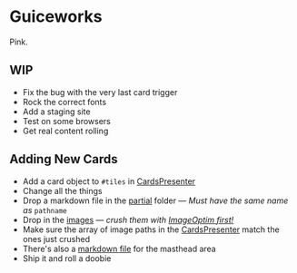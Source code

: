# Guiceworks
Pink.

## WIP
- Fix the bug with the very last card trigger
- Rock the correct fonts
- Add a staging site
- Test on some browsers
- Get real content rolling

## Adding New Cards
- Add a card object to `#tiles` in [CardsPresenter](app/presenters/cards_presenter.rb)
- Change all the things
- Drop a markdown file in the [partial](app/views/main/partials) folder &mdash; *Must have the same name as* `pathname`
- Drop in the [images](app/assets/images) &mdash; *crush them with [ImageOptim first!](http://imageoptim.com/)*
- Make sure the array of image paths in the [CardsPresenter](app/presenters/cards_presenter.rb) match the ones just crushed
- There's also a [markdown file](app/views/main/partials/_masthead_copy.html.md) for the masthead area
- Ship it and roll a doobie


